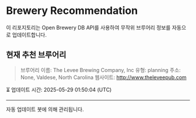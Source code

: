 # Brewery Recommendation

이 리포지토리는 Open Brewery DB API를 사용하여 무작위 브루어리 정보를 자동으로 업데이트합니다.

## 현재 추천 브루어리
> 브루어리 이름: The Levee Brewing Company, Inc
유형: planning
주소: None, Valdese, North Carolina
웹사이트: http://www.theleveepub.com

⏳ 업데이트 시간: 2025-05-29 01:50:04 (UTC)

---
자동 업데이트 봇에 의해 관리됩니다.
